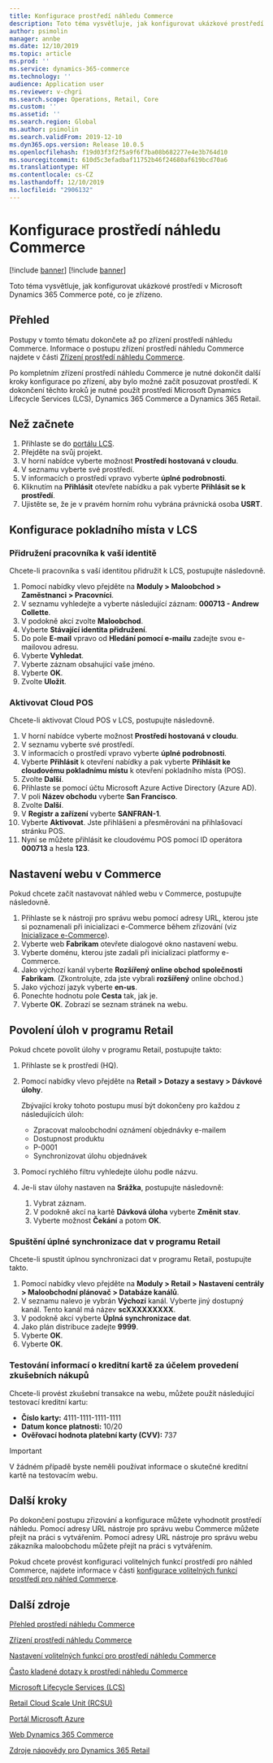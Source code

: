 ```yaml
---
title: Konfigurace prostředí náhledu Commerce
description: Toto téma vysvětluje, jak konfigurovat ukázkové prostředí v Microsoft Dynamics 365 Commerce poté, co je zřízeno.
author: psimolin
manager: annbe
ms.date: 12/10/2019
ms.topic: article
ms.prod: ''
ms.service: dynamics-365-commerce
ms.technology: ''
audience: Application user
ms.reviewer: v-chgri
ms.search.scope: Operations, Retail, Core
ms.custom: ''
ms.assetid: ''
ms.search.region: Global
ms.author: psimolin
ms.search.validFrom: 2019-12-10
ms.dyn365.ops.version: Release 10.0.5
ms.openlocfilehash: f19d03f3f2f5a9f6f7ba08b682277e4e3b764d10
ms.sourcegitcommit: 610d5c3efadbaf11752b46f24680af619bcd70a6
ms.translationtype: HT
ms.contentlocale: cs-CZ
ms.lasthandoff: 12/10/2019
ms.locfileid: "2906132"
---
```

# <a name="configure-a-commerce-preview-environment"></a>Konfigurace prostředí náhledu Commerce

[!include [banner](includes/preview-banner.md)]
[!include [banner](includes/banner.md)]

Toto téma vysvětluje, jak konfigurovat ukázkové prostředí v Microsoft Dynamics 365 Commerce poté, co je zřízeno.

## <a name="overview"></a>Přehled

Postupy v tomto tématu dokončete až po zřízení prostředí náhledu Commerce. Informace o postupu zřízení prostředí náhledu Commerce najdete v části [Zřízení prostředí náhledu Commerce](provisioning-guide.md).

Po kompletním zřízení prostředí náhledu Commerce je nutné dokončit další kroky konfigurace po zřízení, aby bylo možné začít posuzovat prostředí. K dokončení těchto kroků je nutné použít prostředí Microsoft Dynamics Lifecycle Services (LCS), Dynamics 365 Commerce a Dynamics 365 Retail.

## <a name="before-you-start"></a>Než začnete

1. Přihlaste se do [portálu LCS](https://lcs.dynamics.com).
1. Přejděte na svůj projekt.
1. V horní nabídce vyberte možnost **Prostředí hostovaná v cloudu**.
1. V seznamu vyberte své prostředí.
1. V informacích o prostředí vpravo vyberte **úplné podrobnosti**.
1. Kliknutím na **Přihlásit** otevřete nabídku a pak vyberte **Přihlásit se k prostředí**.
1. Ujistěte se, že je v pravém horním rohu vybrána právnická osoba **USRT**.

## <a name="configure-the-point-of-sale-in-lcs"></a>Konfigurace pokladního místa v LCS

### <a name="associate-a-worker-with-your-identity"></a>Přidružení pracovníka k vaší identitě

Chcete-li pracovníka s vaší identitou přidružit k LCS, postupujte následovně.

1. Pomocí nabídky vlevo přejděte na **Moduly \> Maloobchod \> Zaměstnanci \> Pracovníci**.
1. V seznamu vyhledejte a vyberte následující záznam: **000713 - Andrew Collette**.
1. V podokně akcí zvolte **Maloobchod**.
1. Vyberte **Stávající identita přidružení**.
1. Do pole **E-mail** vpravo od **Hledání pomocí e-mailu** zadejte svou e-mailovou adresu.
1. Vyberte **Vyhledat**.
1. Vyberte záznam obsahující vaše jméno.
1. Vyberte **OK**.
1. Zvolte **Uložit**.

### <a name="activate-cloud-pos"></a>Aktivovat Cloud POS

Chcete-li aktivovat Cloud POS v LCS, postupujte následovně.

1. V horní nabídce vyberte možnost **Prostředí hostovaná v cloudu**.
1. V seznamu vyberte své prostředí.
1. V informacích o prostředí vpravo vyberte **úplné podrobnosti**.
1. Vyberte **Přihlásit** k otevření nabídky a pak vyberte **Přihlásit ke cloudovému pokladnímu místu** k otevření pokladního místa (POS).
1. Zvolte **Další**.
1. Přihlaste se pomocí účtu Microsoft Azure Active Directory (Azure AD).
1. V poli **Název obchodu** vyberte **San Francisco**.
1. Zvolte **Další**.
1. V **Registr a zařízení** vyberte **SANFRAN-1**.
1. Vyberte **Aktivovat**. Jste přihlášeni a přesměrováni na přihlašovací stránku POS.
1. Nyní se můžete přihlásit ke cloudovému POS pomocí ID operátora **000713** a hesla **123**.

## <a name="set-up-your-site-in-commerce"></a>Nastavení webu v Commerce

Pokud chcete začít nastavovat náhled webu v Commerce, postupujte následovně.

1. Přihlaste se k nástroji pro správu webu pomocí adresy URL, kterou jste si poznamenali při inicializaci e-Commerce během zřizování (viz [Inicializace e-Commerce](provisioning-guide.md#initialize-e-commerce)).
1. Vyberte web **Fabrikam** otevřete dialogové okno nastavení webu.
1. Vyberte doménu, kterou jste zadali při inicializaci platformy e-Commerce.
1. Jako výchozí kanál vyberte **Rozšířený online obchod společnosti Fabrikam**. (Zkontrolujte, zda jste vybrali **rozšířený** online obchod.)
1. Jako výchozí jazyk vyberte **en-us**.
1. Ponechte hodnotu pole **Cesta** tak, jak je.
1. Vyberte **OK**. Zobrazí se seznam stránek na webu.

## <a name="enable-jobs-in-retail"></a>Povolení úloh v programu Retail

Pokud chcete povolit úlohy v programu Retail, postupujte takto:

1. Přihlaste se k prostředí (HQ).
1. Pomocí nabídky vlevo přejděte na **Retail \> Dotazy a sestavy \> Dávkové úlohy**.

    Zbývající kroky tohoto postupu musí být dokončeny pro každou z následujících úloh:

    * Zpracovat maloobchodní oznámení objednávky e-mailem
    * Dostupnost produktu
    * P-0001
    * Synchronizovat úlohu objednávek

1. Pomocí rychlého filtru vyhledejte úlohu podle názvu.
1. Je-li stav úlohy nastaven na **Srážka**, postupujte následovně:

    1. Vybrat záznam.
    1. V podokně akcí na kartě **Dávková úloha** vyberte **Změnit stav**.
    1. Vyberte možnost **Čekání** a potom **OK**.

### <a name="run-full-data-synchronization-in-retail"></a>Spuštění úplné synchronizace dat v programu Retail

Chcete-li spustit úplnou synchronizaci dat v programu Retail, postupujte takto.

1. Pomocí nabídky vlevo přejděte na **Moduly \> Retail \> Nastavení centrály \> Maloobchodní plánovač \> Databáze kanálů**.
1. V seznamu nalevo je vybrán **Výchozí** kanál. Vyberte jiný dostupný kanál. Tento kanál má název **scXXXXXXXXX**.
1. V podokně akcí vyberte **Úplná synchronizace dat**.
1. Jako plán distribuce zadejte **9999**.
1. Vyberte **OK**.
1. Vyberte **OK**.

### <a name="test-credit-card-information-to-do-test-purchases"></a>Testování informací o kreditní kartě za účelem provedení zkušebních nákupů

Chcete-li provést zkušební transakce na webu, můžete použít následující testovací kreditní kartu:

- **Číslo karty:** 4111-1111-1111-1111
- **Datum konce platnosti:** 10/20
- **Ověřovací hodnota platební karty (CVV):** 737

> [!IMPORTANT]
> V žádném případě byste neměli používat informace o skutečné kreditní kartě na testovacím webu.

## <a name="next-steps"></a>Další kroky

Po dokončení postupu zřizování a konfigurace můžete vyhodnotit prostředí náhledu. Pomocí adresy URL nástroje pro správu webu Commerce můžete přejít na práci s vytvářením. Pomocí adresy URL nástroje pro správu webu zákazníka maloobchodu můžete přejít na práci s vytvářením.

Pokud chcete provést konfiguraci volitelných funkcí prostředí pro náhled Commerce, najdete informace v části [konfigurace volitelných funkcí prostředí pro náhled Commerce](cpe-optional-features.md).

## <a name="additional-resources"></a>Další zdroje

[Přehled prostředí náhledu Commerce](cpe-overview.md)

[Zřízení prostředí náhledu Commerce](provisioning-guide.md)

[Nastavení volitelných funkcí pro prostředí náhledu Commerce](cpe-optional-features.md)

[Často kladené dotazy k prostředí náhledu Commerce](cpe-faq.md)

[Microsoft Lifecycle Services (LCS)](https://docs.microsoft.com/dynamics365/unified-operations/dev-itpro/lifecycle-services/lcs-user-guide)

[Retail Cloud Scale Unit (RCSU)](https://docs.microsoft.com/business-applications-release-notes/october18/dynamics365-retail/retail-cloud-scale-unit)

[Portál Microsoft Azure](https://azure.microsoft.com/features/azure-portal)

[Web Dynamics 365 Commerce](https://aka.ms/Dynamics365CommerceWebsite)

[Zdroje nápovědy pro Dynamics 365 Retail](../retail/index.md)
